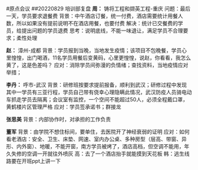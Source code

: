 #原点会议
##20220829 培训部复盘
**周：** 铸将工程和撷英工程-重庆
问题：最后一天，学员要求退餐费
背景：中午酒店订餐，统一付费，酒店需要统计用餐人数，所以如果没有提前说明不在酒店用餐，也要付费
解决：统计已交餐费的学员，给提出问题的学员退费
思考：说明底线，不能一味退让，满足学员不合理要求；柔性处理

**赵：** 漳州-成都
背景：学员报到当晚，当地发生疫情；该项目不包晚餐，学员心里惶惶，出门喝酒，11名学员用餐后变黄码，心里更惶惶，说赵，你看看，我怎么黄了，这是色差吗？
应对：消除学员间弥漫的负情绪；查找资料，当地疫情应对举措；

**李丹：** 呼市-武汉
背景：研修班按要求提前报备，顺利到武汉；研修过程中发现其中一学员有三亚行程，学员自己带有侥幸心理隐瞒此情况，武汉防疫人员骑电动车抓走学员去隔离；会议室有监控，一个空间不能超过50人，必须全程戴口罩，黄鹤楼片区管理严格
应对：学员签承诺书；群接龙

**张思美**
背景：内部协作时，对承担的工作负责

**董军**
背景：由学院不想住标间，要单住，去医院开了神经衰弱的证明
应对：如何看老酒店：安全、卫生、床垫、网速、室内办公桌、多种房型（层高、带窗、异形、内外窗）、地暖，不能开窗，南方学员被烤了，酒店高档，但空调不能用，年久失修的空调一开就往外喷灰
高：去了一个酒店抬手就能摸到天花板
韩：逃生线路要在开班ppt上讲一下